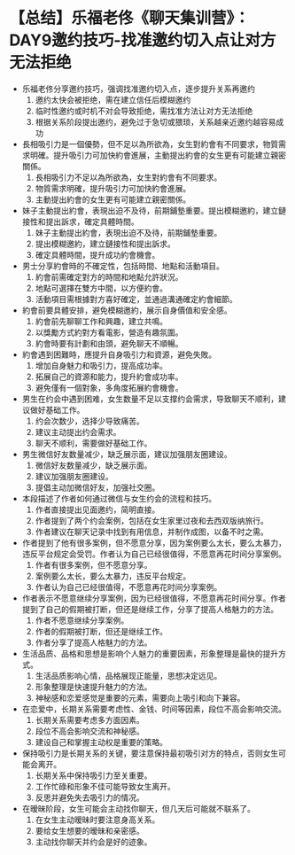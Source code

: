 # 【总结】乐福老佟《聊天集训营》：DAY9邀约技巧-找准邀约切入点让对方无法拒绝

-   乐福老佟分享邀约技巧，强调找准邀约切入点，逐步提升关系再邀约
    1.  邀约太快会被拒绝，需在建立信任后模糊邀约
    2.  临时性邀约或时机不对会导致拒绝，需找准方法让对方无法拒绝
    3.  根据关系阶段提出邀约，避免过于急切或猥琐，关系越亲近邀约越容易成功
-   長相吸引力是一個優勢，但不足以為所欲為，女生對約會有不同要求，物質需求明確。提升吸引力可加快約會進展，主動提出約會的女生更有可能建立親密關係。
    1.  長相吸引力不足以為所欲為，女生對約會有不同要求。
    2.  物質需求明確，提升吸引力可加快約會進展。
    3.  主動提出約會的女生更有可能建立親密關係。
-   妹子主動提出約會，表現出迫不及待，前期鋪墊重要。提出模糊邀約，建立鏈接性和提出訴求，確定具體時間。
    1.  妹子主動提出約會，表現出迫不及待，前期鋪墊重要。
    2.  提出模糊邀約，建立鏈接性和提出訴求。
    3.  確定具體時間，提升成功約會機會。
-   男士分享約會時的不確定性，包括時間、地點和活動項目。
    1.  約會前需確定對方的時間和地點允許狀況。
    2.  地點可選擇在雙方中間，以方便約會。
    3.  活動項目需根據對方喜好確定，並通過溝通確定約會細節。
-   約會前要具體安排，避免模糊邀約，展示自身價值和安全感。
    1.  約會前先聊聊工作和興趣，建立共鳴。
    2.  以獎勵方式約對方看電影，營造有趣氛圍。
    3.  約會時要有計劃和由頭，避免聊天不順暢。
-   約會遇到困難時，應提升自身吸引力和資源，避免失敗。
    1.  增加自身魅力和吸引力，提高成功率。
    2.  拓展自己的資源和能力，提升約會成功率。
    3.  避免僅有一個對象，多角度拓展約會機會。
-   男生在约会中遇到困难，女生数量不足以支撑约会需求，导致聊天不顺利，建议做好基础工作。
    1.  约会次数少，选择少导致痛苦。
    2.  建议主动提出约会需求。
    3.  聊天不顺利，需要做好基础工作。
-   男生微信好友数量减少，缺乏展示面，建议加强朋友圈建设。
    1.  微信好友数量减少，缺乏展示面。
    2.  建议加强朋友圈建设。
    3.  提倡主动加微信好友，加强社交圈。
-   本段描述了作者如何通过微信与女生约会的流程和技巧。
    1.  作者直接提出见面邀约，简明直接。
    2.  作者提到了两个约会案例，包括在女生家里过夜和去西双版纳旅行。
    3.  作者建议在聊天记录中找到有用信息，并制作成图，以备不时之需。
-   作者提到了他有很多案例，但不愿意分享，因为案例要么太长，要么太暴力，违反平台规定会受罚。作者认为自己已经很值得，不愿意再花时间分享案例。
    1.  作者有很多案例，但不愿意分享。
    2.  案例要么太长，要么太暴力，违反平台规定。
    3.  作者认为自己已经很值得，不愿意再花时间分享案例。
-   作者表示不愿意继续分享案例，因为已经很值得，不愿意再花时间分享。作者提到了自己的假期被打断，但还是继续工作，分享了提高人格魅力的方法。
    1.  作者不愿意继续分享案例。
    2.  作者的假期被打断，但还是继续工作。
    3.  作者分享了提高人格魅力的方法。
-   生活品质、品格和思想是影响个人魅力的重要因素，形象整理是最快的提升方式。
    1.  生活品质影响心情，品格展现正能量，思想决定远见。
    2.  形象整理是快速提升魅力的方法。
    3.  神秘感和恋爱感觉是重要的元素，需要向上吸引和向下兼容。
-   在恋爱中，长期关系需要考虑性、金钱、时间等因素，段位不高会影响交流。
    1.  长期关系需要考虑多方面因素。
    2.  段位不高会影响交流和神秘感。
    3.  建设自己和掌握主动权是重要的策略。
-   保持吸引力是长期关系的关键，要注意保持最初吸引对方的特点，否则女生可能会离开。
    1.  长期关系中保持吸引力至关重要。
    2.  工作忙碌和形象不佳可能导致女生离开。
    3.  反思并避免失去吸引力的情况。
-   在暧昧阶段，女生可能会主动找你聊天，但几天后可能就不联系了。
    1.  在女生主动暧昧时要注意身高关系。
    2.  要给女生想要的暧昧和亲密感。
    3.  主动找你聊天并约会是好的迹象。